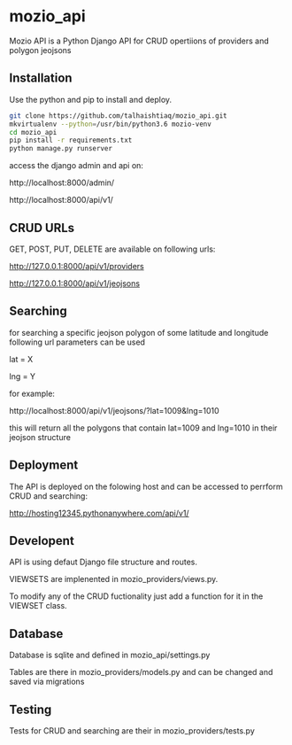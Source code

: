 # mozio_api 
Mozio API is a Python Django  API for CRUD opertiions of providers and polygon jeojsons

## Installation

Use the python and pip to install and deploy.

```bash
git clone https://github.com/talhaishtiaq/mozio_api.git
mkvirtualenv --python=/usr/bin/python3.6 mozio-venv
cd mozio_api
pip install -r requirements.txt
python manage.py runserver
```
access the django admin and api on:

http://localhost:8000/admin/

http://localhost:8000/api/v1/

## CRUD URLs

GET, POST, PUT, DELETE are available on following urls:

http://127.0.0.1:8000/api/v1/providers

http://127.0.0.1:8000/api/v1/jeojsons

## Searching
for searching a specific jeojson polygon of some latitude and longitude following url parameters can be used

lat = X

lng = Y

for example:

http://localhost:8000/api/v1/jeojsons/?lat=1009&lng=1010

this will return all the polygons that contain lat=1009 and lng=1010 in their jeojson structure

## Deployment

The API is deployed on the folowing host and can be accessed to perrform CRUD and searching:

http://hosting12345.pythonanywhere.com/api/v1/


## Developent

API is using defaut Django file structure and routes.

VIEWSETS are implenented in mozio_providers/views.py.

To modify any of the CRUD fuctionality just add a function for it in the VIEWSET class.

## Database

Database is sqlite and defined in mozio_api/settings.py

Tables are there in mozio_providers/models.py and can be changed and saved via migrations

## Testing 

Tests for CRUD and searching are their in  mozio_providers/tests.py

